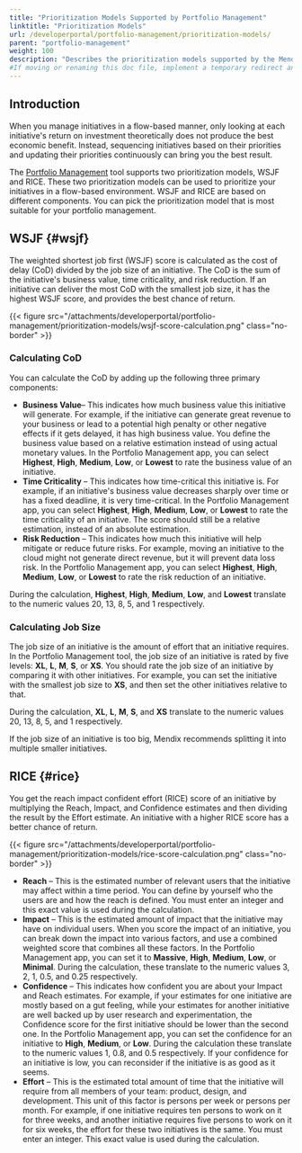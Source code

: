 ```yaml
---
title: "Prioritization Models Supported by Portfolio Management"
linktitle: "Prioritization Models"
url: /developerportal/portfolio-management/prioritization-models/
parent: "portfolio-management"
weight: 100
description: "Describes the prioritization models supported by the Mendix Portfolio Management tool."
#If moving or renaming this doc file, implement a temporary redirect and let the respective team know they should update the URL in the product. See Mapping to Products for more details.
---
```


## Introduction

When you manage initiatives in a flow-based manner, only looking at each initiative's return on investment theoretically does not produce the best economic benefit. Instead, sequencing initiatives based on their priorities and updating their priorities continuously can bring you the best result.

The [Portfolio Management](/developerportal/portfolio-management/) tool supports two prioritization models, WSJF and RICE. These two prioritization models can be used to prioritize your initiatives in a flow-based environment. WSJF and RICE are based on different components. You can pick the prioritization model that is most suitable for your portfolio management.

## WSJF {#wsjf}

The weighted shortest job first (WSJF) score is calculated as the cost of delay (CoD) divided by the job size of an initiative. The CoD is the sum of the initiative's business value, time criticality, and risk reduction. If an initiative can deliver the most CoD with the smallest job size, it has the highest WSJF score, and provides the best chance of return.

{{< figure src="/attachments/developerportal/portfolio-management/prioritization-models/wsjf-score-calculation.png" class="no-border" >}}

### Calculating CoD

You can calculate the CoD by adding up the following three primary components:

* **Business Value**– This indicates how much business value this initiative will generate. For example, if the initiative can generate great revenue to your business or lead to a potential high penalty or other negative effects if it gets delayed, it has high business value. You define the business value based on a relative estimation instead of using actual monetary values. In the Portfolio Management app, you can select **Highest**, **High**, **Medium**, **Low**, or **Lowest** to rate the business value of an initiative.
* **Time Criticality** – This indicates how time-critical this initiative is. For example, if an initiative's business value decreases sharply over time or has a fixed deadline, it is very time-critical. In the Portfolio Management app, you can select **Highest**, **High**, **Medium**, **Low**, or **Lowest** to rate the time criticality of an initiative. The score should still be a relative estimation, instead of an absolute estimation.
* **Risk Reduction** – This indicates how much this initiative will help mitigate or reduce future risks. For example, moving an initiative to the cloud might not generate direct revenue, but it will prevent data loss risk. In the Portfolio Management app, you can select **Highest**, **High**, **Medium**, **Low**, or **Lowest** to rate the risk reduction of an initiative.

During the calculation, **Highest**, **High**, **Medium**, **Low**, and **Lowest** translate to the numeric values 20, 13, 8, 5, and 1 respectively.

### Calculating Job Size

The job size of an initiative is the amount of effort that an initiative requires. In the Portfolio Management tool, the job size of an initiative is rated by five levels: **XL**, **L**, **M**, **S**, or **XS**. You should rate the job size of an initiative by comparing it with other initiatives. For example, you can set the initiative with the smallest job size to **XS**, and then set the other initiatives relative to that.

During the calculation, **XL**, **L**, **M**, **S**, and **XS** translate to the numeric values 20, 13, 8, 5, and 1 respectively.

If the job size of an initiative is too big, Mendix recommends splitting it into multiple smaller initiatives.

## RICE {#rice}

You get the reach impact confident effort (RICE) score of an initiative by multiplying the Reach, Impact, and Confidence estimates and then dividing the result by the Effort estimate. An initiative with a higher RICE score has a better chance of return.

{{< figure src="/attachments/developerportal/portfolio-management/prioritization-models/rice-score-calculation.png" class="no-border" >}}

* **Reach** – This is the estimated number of relevant users that the initiative may affect within a time period. You can define by yourself who the users are and how the reach is defined. You must enter an integer and this exact value is used during the calculation. 
* **Impact** – This is the estimated amount of impact that the initiative may have on individual users. When you score the impact of an initiative, you can break down the impact into various factors, and use a combined weighted score that combines all these factors. In the Portfolio Management app, you can set it to **Massive**, **High**, **Medium**, **Low**, or **Minimal**. During the calculation, these translate to the numeric values 3, 2, 1, 0.5, and 0.25 respectively.
* **Confidence** – This indicates how confident you are about your Impact and Reach estimates. For example, if your estimates for one initiative are mostly based on a gut feeling, while your estimates for another initiative are well backed up by user research and experimentation, the Confidence score for the first initiative should be lower than the second one. In the Portfolio Management app, you can set the confidence for an initiative to **High**, **Medium**, or **Low**. During the calculation these translate to the numeric values 1, 0.8, and 0.5 respectively. If your confidence for an initiative is low, you can reconsider if the initiative is as good as it seems.
* **Effort** – This is the estimated total amount of time that the initiative will require from all members of your team: product, design, and development. This unit of this factor is persons per week or persons per month. For example, if one initiative requires ten persons to work on it for three weeks, and another initiative requires five persons to work on it for six weeks, the effort for these two initiatives is the same. You must enter an integer. This exact value is used during the calculation. 
